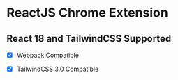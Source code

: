 # ReactJS Chrome Extension

## React 18 and TailwindCSS Supported

- [x] Webpack Compatible
- [x] TailwindCSS 3.0 Compatible

